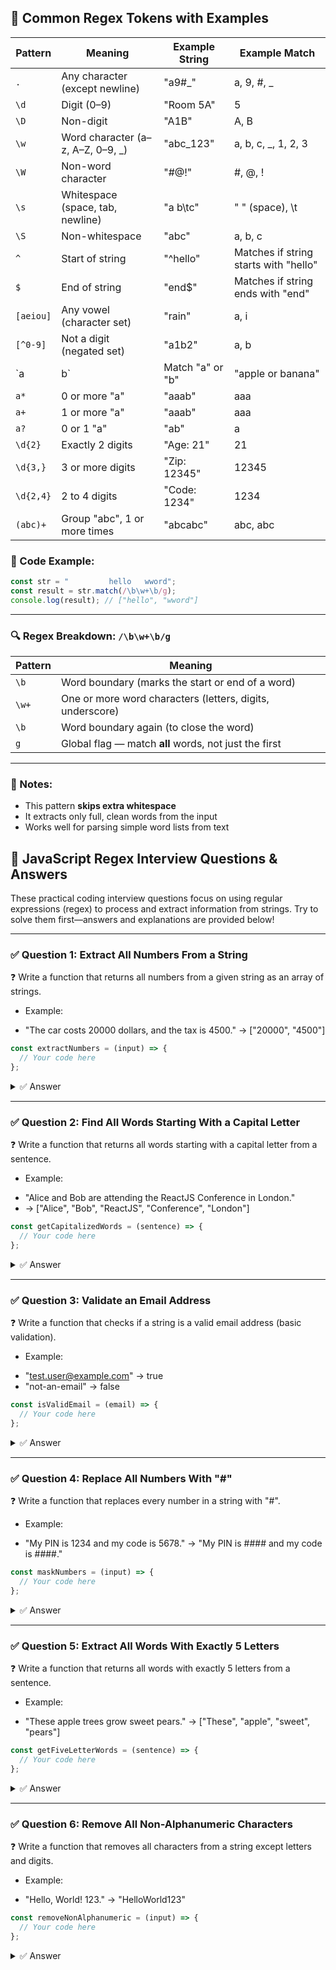 ## 📘 Common Regex Tokens with Examples

| Pattern     | Meaning                                      | Example String                  | Example Match          |
|-------------|-----------------------------------------------|----------------------------------|------------------------|
| `.`         | Any character (except newline)                | "a9#_"                          | a, 9, #, _             |
| `\d`        | Digit (0–9)                                   | "Room 5A"                       | 5                      |
| `\D`        | Non-digit                                     | "A1B"                           | A, B                   |
| `\w`        | Word character (a–z, A–Z, 0–9, _)             | "abc_123"                       | a, b, c, _, 1, 2, 3     |
| `\W`        | Non-word character                            | "#@!"                           | #, @, !                |
| `\s`        | Whitespace (space, tab, newline)              | "a b\tc"                        | " " (space), \t        |
| `\S`        | Non-whitespace                                | "abc"                           | a, b, c                |
| `^`         | Start of string                               | "^hello"                        | Matches if string starts with "hello" |
| `$`         | End of string                                 | "end$"                          | Matches if string ends with "end"     |
| `[aeiou]`   | Any vowel (character set)                     | "rain"                          | a, i                   |
| `[^0-9]`    | Not a digit (negated set)                     | "a1b2"                          | a, b                   |
| `a|b`       | Match "a" or "b"                              | "apple or banana"              | a, b                   |
| `a*`        | 0 or more "a"                                 | "aaab"                          | aaa                    |
| `a+`        | 1 or more "a"                                 | "aaab"                          | aaa                    |
| `a?`        | 0 or 1 "a"                                    | "ab"                            | a                      |
| `\d{2}`     | Exactly 2 digits                              | "Age: 21"                       | 21                     |
| `\d{3,}`    | 3 or more digits                              | "Zip: 12345"                    | 12345                  |
| `\d{2,4}`   | 2 to 4 digits                                 | "Code: 1234"                    | 1234                   |
| `(abc)+`    | Group "abc", 1 or more times                  | "abcabc"                        | abc, abc               |


### 🧪 Code Example:
```ts
const str = "         hello   wword";
const result = str.match(/\b\w+\b/g);
console.log(result); // ["hello", "wword"]
```

---

### 🔍 Regex Breakdown: `/\b\w+\b/g`

| Pattern | Meaning                                                       |
|---------|---------------------------------------------------------------|
| `\b`    | Word boundary (marks the start or end of a word)              |
| `\w+`   | One or more word characters (letters, digits, underscore)     |
| `\b`    | Word boundary again (to close the word)                       |
| `g`     | Global flag — match **all** words, not just the first         |

---

### 📌 Notes:
- This pattern **skips extra whitespace**
- It extracts only full, clean words from the input
- Works well for parsing simple word lists from text



## 🧵 JavaScript Regex Interview Questions & Answers

These practical coding interview questions focus on using regular expressions (regex) to process and extract information from strings. Try to solve them first—answers and explanations are provided below!

---

### ✅ Question 1: Extract All Numbers From a String

 ❓ Write a function that returns all numbers from a given string as an array of strings.
- Example:  
* "The car costs 20000 dollars, and the tax is 4500." → ["20000", "4500"]

```ts
const extractNumbers = (input) => {
  // Your code here
};
```

<details>
<summary>✅ Answer</summary>

```ts
const extractNumbers = (input) => {
  return input.match(/\d+/g) || [];
};
```

**Explanation:**  
- `/\d+/g` matches one or more digits, globally, in the string.
- `match()` returns all found numbers or `null` (so use `|| []` for safety).

</details>

---

### ✅ Question 2: Find All Words Starting With a Capital Letter

 ❓ Write a function that returns all words starting with a capital letter from a sentence.
- Example:  
* "Alice and Bob are attending the ReactJS Conference in London."  
* → ["Alice", "Bob", "ReactJS", "Conference", "London"]

```ts
const getCapitalizedWords = (sentence) => {
  // Your code here
};
```

<details>
<summary>✅ Answer</summary>

```ts
const getCapitalizedWords = (sentence) => {
  return sentence.match(/\b[A-Z][a-zA-Z]*\b/g) || [];
};
```

**Explanation:**  
- `/\b[A-Z][a-zA-Z]*\b/g` matches each word boundary followed by a capital letter, then zero or more letters.

</details>


---

### ✅ Question 3: Validate an Email Address

 ❓ Write a function that checks if a string is a valid email address (basic validation).
- Example:  
* "test.user@example.com" → true  
* "not-an-email" → false

```ts
const isValidEmail = (email) => {
  // Your code here
};
```

<details>
<summary>✅ Answer</summary>

```ts
const isValidEmail = (email) => {
  return /^[\w.-]+@[a-zA-Z\d.-]+\.[a-zA-Z]{2,}$/.test(email);
};
```

**Explanation:**  

| Pattern      | Matches Letters | Matches Digits | Matches Underscore | Matches Hyphen | Matches Dot |
|--------------|:--------------:|:--------------:|:------------------:|:--------------:|:-----------:|
| `[a-zA-Z]`   |      ✔️        |      ❌       |        ❌         |      ❌       |     ❌     |
| `[a-zA-Z]*`  |      ✔️        |      ❌       |        ❌         |      ❌       |     ❌     |
| `\w`         |      ✔️        |      ✔️       |        ✔️         |      ❌       |     ❌     |
| `[\w.-]`     |      ✔️        |      ✔️       |        ✔️         |      ✔️       |     ✔️     |

| Part             | Meaning                                        | Example Match   |
|------------------|------------------------------------------------|-----------------|
| `[a-zA-Z]`       | Any uppercase or lowercase letter               | "A", "z"        |
| `\d`             | Any digit (0–9)                                | "3", "7"        |
| `.`              | A literal dot (period)                         | "."             |
| `-`              | A literal hyphen                               | "-"             |
| `[a-zA-Z\d.-]`   | Any letter, digit, dot, or hyphen              | "A", "5", ".", "-" |
| `[a-zA-Z\d.-]+`  | One or more of the above (letters, digits, dot, hyphen) | "domain-name.23" |

| Part             | Meaning                                                        | Example Match  |
|------------------|----------------------------------------------------------------|---------------|
| `+`              | One or more of the previous character set (applies to what comes before) | (from previous part, e.g., "domain" or "site.co") |
| `\.`             | A literal dot (period)                                         | "."           |
| `[a-zA-Z]`       | Any uppercase or lowercase letter                              | "c", "O"      |
| `{2,}`           | At least 2 (two or more) of the preceding element (`[a-zA-Z]`) | "com", "org"  |
| `\.[a-zA-Z]{2,}` | A dot followed by at least two letters (typical domain ending) | ".com", ".ro" |

- `/^[\w.-]+@[a-zA-Z\d.-]+\.[a-zA-Z]{2,}$/` checks:
  - At least one valid character before "@"
  - An "@" symbol
  - At least one valid character for the domain
  - A dot and at least two letters for the extension

  ### 📊 Regex Anchors vs Word Boundaries

| **Pattern**     | **Matches**                    | **Use Case**                  |
|------------------|-------------------------------|-------------------------------|
| `^pattern$`      | Full string only              | ✅ Validation (strict match)  |
| `\bpattern\b`    | Standalone word in a sentence | 🔍 Search (not strict)        |

</details>

---

### ✅ Question 4: Replace All Numbers With "#"

 ❓ Write a function that replaces every number in a string with "#".
- Example:  
* "My PIN is 1234 and my code is 5678." → "My PIN is #### and my code is ####."

```ts
const maskNumbers = (input) => {
  // Your code here
};
```

<details>
<summary>✅ Answer</summary>

```ts
const maskNumbers = (input) => {
  return input.replace(/\d/g, "#");
};
```

**Explanation:**  
- `/\d/g` matches every digit.  
- `replace()` swaps each with "#".

</details>

---

### ✅ Question 5: Extract All Words With Exactly 5 Letters

❓ Write a function that returns all words with exactly 5 letters from a sentence.
- Example:  
* "These apple trees grow sweet pears." → ["These", "apple", "sweet", "pears"]

```ts
const getFiveLetterWords = (sentence) => {
  // Your code here
};
```

<details>
<summary>✅ Answer</summary>

```ts
const getFiveLetterWords = (sentence) => {
  return sentence.match(/\b\w{5}\b/g) || [];
};
```

**Explanation:**  
- `/\b\w{5}\b/g` matches whole words with exactly 5 word characters.

</details>

---

### ✅ Question 6: Remove All Non-Alphanumeric Characters

 ❓ Write a function that removes all characters from a string except letters and digits.
- Example:  
* "Hello, World! 123." → "HelloWorld123"

```ts
const removeNonAlphanumeric = (input) => {
  // Your code here
};
```

<details>
<summary>✅ Answer</summary>

```ts
const removeNonAlphanumeric = (input) => {
  return input.replace(/[^a-zA-Z0-9]/g, "");
};
```

**Explanation:**  
- `/[^a-zA-Z0-9]/g` matches any character that is NOT a letter or a digit, and removes it.

</details>